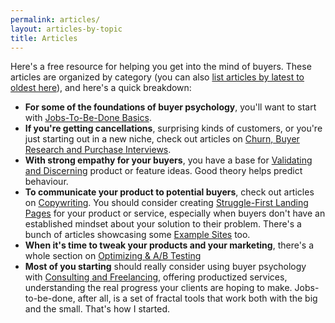 ```yaml
---
permalink: articles/
layout: articles-by-topic
title: Articles
---
```


Here's a free resource for helping you get into the mind of buyers. These articles are organized by category (you can also [list articles by latest to oldest here](/articles/latest/)), and here's a quick breakdown:

* **For some of the foundations of buyer psychology**, you'll want to start with [Jobs-To-Be-Done Basics](#jtbd-basics).
* **If you're getting cancellations**, surprising kinds of customers, or you're just starting out in a new niche, check out articles on [Churn, Buyer Research and Purchase Interviews](#research).
* **With strong empathy for your buyers**, you have a base for [Validating and Discerning](#discerning) product or feature ideas. Good theory helps predict behaviour.
* **To communicate your product to potential buyers**, check out articles on [Copywriting](#copywriting). You should consider creating [Struggle-First Landing Pages](#struggle-first) for your product or service, especially when buyers don't have an established mindset about your solution to their problem. There's a bunch of articles showcasing some [Example Sites](#showcase) too.
* **When it's time to tweak your products and your marketing**, there's a whole section on [Optimizing & A/B Testing](#optimize)
* **Most of you starting** should really consider using buyer psychology with [Consulting and Freelancing](#consulting), offering productized services, understanding the real progress your clients are hoping to make. Jobs-to-be-done, after all, is a set of fractal tools that work both with the big and the small. That's how I started.
